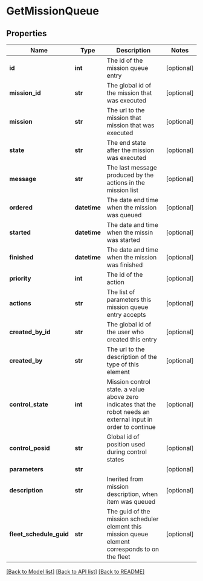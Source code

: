 # GetMissionQueue

## Properties
Name | Type | Description | Notes
------------ | ------------- | ------------- | -------------
**id** | **int** | The id of the mission queue entry | [optional] 
**mission_id** | **str** | The global id of the mission that was executed | [optional] 
**mission** | **str** | The url to the mission that mission that was executed | [optional] 
**state** | **str** | The end state after the mission was executed | [optional] 
**message** | **str** | The last message produced by the actions in the mission list | [optional] 
**ordered** | **datetime** | The date end time when the mission was queued | [optional] 
**started** | **datetime** | The date and time when the missin was started | [optional] 
**finished** | **datetime** | The date and time when the mission was finished | [optional] 
**priority** | **int** | The id of the action | [optional] 
**actions** | **str** | The list of parameters this mission queue entry accepts | [optional] 
**created_by_id** | **str** | The global id of the user who created this entry | [optional] 
**created_by** | **str** | The url to the description of the type of this element | [optional] 
**control_state** | **int** | Mission control state. a value above zero indicates that the robot needs an external input in order to continue | [optional] 
**control_posid** | **str** | Global id of position used during control states | [optional] 
**parameters** | **str** |  | [optional] 
**description** | **str** | Inerited from mission description, when item was queued | [optional] 
**fleet_schedule_guid** | **str** | The guid of the mission scheduler element this mission queue element corresponds to on the fleet | [optional] 

[[Back to Model list]](../README.md#documentation-for-models) [[Back to API list]](../README.md#documentation-for-api-endpoints) [[Back to README]](../README.md)


